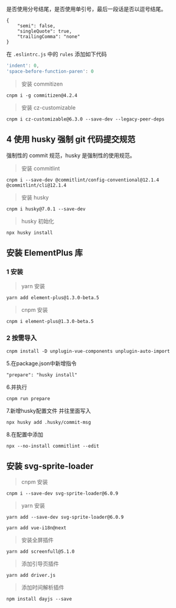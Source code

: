   

是否使用分号结尾，是否使用单引号，最后一段话是否以逗号结尾。

```
{
    "semi": false,
    "singleQuote": true,
    "trailingComma": "none"
}
```

在 `.eslintrc.js` 中的 `rules` 添加如下代码

```js
'indent': 0,
'space-before-function-paren': 0
```

> 安装 commitizen

```
cnpm i -g commitizen@4.2.4
```

> 安装 cz-customizable

```
cnpm i cz-customizable@6.3.0 --save-dev --legacy-peer-deps
```

## 4 使用 husky 强制 git 代码提交规范

强制性的 commit 规范，husky 是强制性的使用规范。

> 安装 commitlint

```
cnpm i --save-dev @commitlint/config-conventional@12.1.4 @commitlint/cli@12.1.4
```

> 安装 husky

```
cnpm i husky@7.0.1 --save-dev
```

> husky 初始化

```
npx husky install
```


## 安装 ElementPlus 库

### 1 安装

> yarn 安装

```
yarn add element-plus@1.3.0-beta.5
```

> cnpm 安装

```
cnpm i element-plus@1.3.0-beta.5
```

### 2 按需导入

```
cnpm install -D unplugin-vue-components unplugin-auto-import
```

5.在package.json中新增指令
```
"prepare": "husky install"
```

6.并执行

```
cnpm run prepare
```

7.新增husky配置文件 并往里面写入

```
npx husky add .husky/commit-msg
```

8.在配置中添加

```
npx --no-install commitlint --edit
```


## 安装 svg-sprite-loader

> cnpm 安装

```
cnpm i --save-dev svg-sprite-loader@6.0.9
```

> yarn 安装

```
yarn add --save-dev svg-sprite-loader@6.0.9
```


```
yarn add vue-i18n@next
```

> 安装全屏插件

```
yarn add screenfull@5.1.0
```

> 添加引导页插件

```
yarn add driver.js
```

> 添加时间解析插件

```
npm install dayjs --save
```
